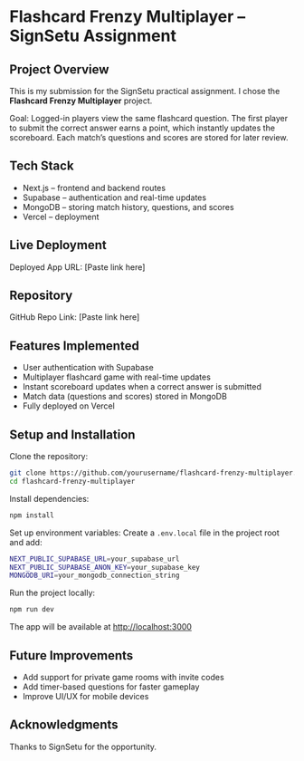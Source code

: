 # Flashcard Frenzy Multiplayer – SignSetu Assignment

## Project Overview

This is my submission for the SignSetu practical assignment.
I chose the **Flashcard Frenzy Multiplayer** project.

Goal:
Logged-in players view the same flashcard question. The first player to submit the correct answer earns a point, which instantly updates the scoreboard. Each match’s questions and scores are stored for later review.

## Tech Stack

* Next.js – frontend and backend routes
* Supabase – authentication and real-time updates
* MongoDB – storing match history, questions, and scores
* Vercel – deployment

## Live Deployment

Deployed App URL: \[Paste link here]

## Repository

GitHub Repo Link: \[Paste link here]

## Features Implemented

* User authentication with Supabase
* Multiplayer flashcard game with real-time updates
* Instant scoreboard updates when a correct answer is submitted
* Match data (questions and scores) stored in MongoDB
* Fully deployed on Vercel

## Setup and Installation

Clone the repository:

```bash
git clone https://github.com/yourusername/flashcard-frenzy-multiplayer.git
cd flashcard-frenzy-multiplayer
```

Install dependencies:

```bash
npm install
```

Set up environment variables:
Create a `.env.local` file in the project root and add:

```bash
NEXT_PUBLIC_SUPABASE_URL=your_supabase_url  
NEXT_PUBLIC_SUPABASE_ANON_KEY=your_supabase_key  
MONGODB_URI=your_mongodb_connection_string  
```

Run the project locally:

```bash
npm run dev
```

The app will be available at [http://localhost:3000](http://localhost:3000)


## Future Improvements

* Add support for private game rooms with invite codes
* Add timer-based questions for faster gameplay
* Improve UI/UX for mobile devices

## Acknowledgments

Thanks to SignSetu for the opportunity.
